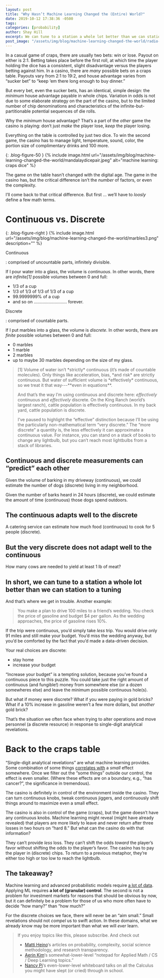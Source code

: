 ```yaml
---
layout: post
title: "Why Hasn’t Machine Learning Changed the (Entire) World?"
date: 2019-10-12 17:38:36 -0500
tags: 
categories: [probability]
author: Shay Hill
excerpt: We can tune to a station a whole lot better than we can station to a tuning.
post_image: "/assets/img/blog/machine-learning-changed-the-world/radio-1594819_1920.png"
---
```


<style>
div.{
  display: inline-block;
  width: 40%;
  max-width: 100%;
}

.blog-figure-right img {
	max-width: 30%;
    display: block;
    float: right;
    margin-left: 1em;
    border-radius: 8px;
}

</style>

In a casual game of craps, there are usually two bets: win or lose. Payout on either is 2:1. Betting takes place before the first roll, at which time the player holding the dice has a consistent, slight disadvantage versus the players betting against him.
In a casino, there are *many* possible bets on a craps table. Payouts vary from 2:1 to 19:2, and house advantage varies from “sucker bet” to “keep ’em there long enough to buy dinner.”

But every bet, even the sucker bets, has an identical, simple design: the *minimum* house advantage payable in whole chips. Variation in odds is not due to some elaborate strategy on the part of the casino, but to the limited number of chip denominations and characteristics of the infinite-but-partitionable potential sequences of die rolls.

Why the *minimum* house advantage? That’s a part of the *other* game the casino is playing: don’t just *make* the player lose, *keep* the player losing.

Everything on the table is controlled by just two dice. To win the second game, the casino has to manage light, temperature, sound, color, the portion size of complimentary drinks and 100 more.

{: .blog-figure-50 }
{% include image.html url="/assets/img/blog/machine-learning-changed-the-world/mandalaydicepair.jpeg" alt="machine learning: craps dice" %}

The game on the table hasn’t changed with the digital age. The game in the casino has, but the critical difference isn’t the *number* of factors, or even the complexity.

I’ll come back to that critical difference. But first … we’ll have to *loosly* define a few math terms.

# Continuous vs. Discrete

{: .blog-figure-right }
{% include image.html url="/assets/img/blog/machine-learning-changed-the-world/marbles3.png" description="" %}

<p class="ext-emphasis">Continuous</p>

: comprised of uncountable parts, infinitely divisible.

If I pour water into a glass, the volume is *continuous*. In other words, there are *infinite[1]* possible volumes between 0 and full:

* 1/3 of a cup
* 1/3 of 1/3 of 1/3 of 1/3 of a cup
* 99.9999999% of a cup
* and so on ……………………… forever.

<p class="ext-emphasis">Discrete</p>

: comprised of countable parts.

If I put marbles into a glass, the volume is *discrete*. In other words, there are *finite* possible volumes between 0 and full:

* 0 marbles
* 1 marble
* 2 marbles
* up to maybe 30 marbles depending on the size of my glass.

<blockquote class="fourth-wall" markdown="1">
[1] Volume of water isn’t *strictly* continuous (it’s made of countable molecules). Only things like acceleration, bias, *and risk* are strictly continuous. But water of sufficient volume is *effectively* continuous, so we treat it that way---**even in equations**.

And that’s the way I’m using continuous and discrete here: *effectively* continuous and *effectively* discrete. On the King Ranch (world’s largest ranch), cattle population is effectively continuous. In my back yard, cattle population is discrete.

I’ve paused to highlight the “effective” distinction because I’ll be using the particularly non-mathematical term “very discrete.” The “more discrete” a quantity is, the less effectively it can approximate a continuous value. For instance, you can stand on a stack of books to change any lightbulb, but you can’t reach most lightbulbs from a stack of libraries.

</blockquote>

## Continuous and discrete measurements can “predict” each other

Given the volume of barking in my driveway (continuous), we could estimate the number of dogs (discrete) living in my neighborhood.

Given the number of barks heard in 24 hours (discrete), we could estimate the amount of time (continuous) those dogs spend outdoors.

## The continuous adapts well to the discrete

A catering service can estimate how much food (continuous) to cook for 5 people (discrete).

## But the very discrete does not adapt well to the continuous

How many cows are needed to yield at least 1 lb of meat?

## In short, we can tune to a station a whole lot better than we can station to a tuning

And that’s where we get in trouble. Another example:

<blockquote markdown="1">
You make a plan to drive 100 miles to a friend’s wedding. You check the price of gasoline and budget $4 per gallon. As the wedding approaches, the price of gasoline rises 10%.

</blockquote>

If the trip were continuous, you’d simply take *less* trip. You would drive only 91 miles and still make your budget. You’d miss the wedding anyway, but you’d be comforted by the fact that you’d made a data-driven decision.

Your real choices are discrete:

* stay home
* increase your budget

“Increase your budget” is a tempting solution, because you’ve found a continuous piece to this puzzle. You could take just the right amount of continuous (and fungible!) money from somewhere else (or a dozen somewheres else) and leave the minimum possible continuous hole(s).

But what if money were discrete? What if you were paying in gold bricks? What if a 10% increase in gasoline weren’t a few more dollars, but *another* gold brick?

That’s the situation we often face when trying to alter operations and move personnel (a discrete resource) in response to single-digit analytical revelations.

# Back to the craps table

“Single-digit analytical revelations” are what machine learning provides. Some combination of some things [correlates with](/correlation-pitfalls/) a *small* effect somewhere. Once we filter out the “some things” outside our control, the effect is even smaller. (Where these effects are on a boundary, e.g., “has cancer?”, the significance in tremendous).

The casino is definitely in control of the environment inside the casino. They can turn continuous knobs, tweak continuous jiggers, and continuously shift things around to maximize even a small effect.

The casino is also in control of the game (craps), but the game doesn’t have any continuous knobs. Machine learning might reveal (might have already revealed) that players are more likely to leave and never return after three losses in two hours on “hard 8.” But what can the casino do with that information?

They can’t provide *less* loss. They can’t shift the odds *toward* the player’s favor without shifting the odds *to* the player’s favor. The casino has to pay the player in (discrete) chips. To return to a previous metaphor, they’re either too high or too low to reach the lightbulb.

## The takeaway?

Machine learning and advanced probabilistic models require [a lot of data](/why-is-inference-so-hard/). Applying ML requires **a lot of (granular) control**. The second is not a problem for investment markets for reasons that should be obvious by now, but it can definitely be a problem for those of us who more often have to decide “how many?” than “how much?”

For the discrete choices we face, there will never be an “aim small.” Small revelations should not *compel* us to swift action. In these domains, what we already know may be more important than what we will *ever* learn.

<blockquote class="explanation" markdown="1">
If you enjoy topics like this, please subscribe. And check out

* [Matti Heino](https://mattiheino.com/)‘s articles on probability, complexity, social science methodology, and research transparency.
* [Aerin Kim](https://medium.com/@aerinykim)‘s somewhat-lower-level “notepad for Applied Math / CS / Deep Learning topics.”
* [Nancy Pi](https://www.youtube.com/channel/UCRGXV1QlxZ8aucmE45tRx8w)‘s even-lower-level whiteboard talks on all the Calculus you might have slept (or cried) through in school.

</blockquote>
